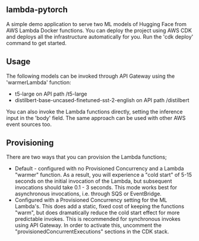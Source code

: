 lambda-pytorch
-------------- 

A simple demo application to serve two ML models of Hugging Face from AWS Lambda Docker functions. You can deploy the project using AWS CDK and deploys all the infrastructure automatically for you. Run the 'cdk deploy' command to get started.


Usage
-----

The following models can be invoked through API Gateway using the 'warmerLambda' function:

* t5-large on API path /t5-large
* distilbert-base-uncased-finetuned-sst-2-english on API path /distilbert

You can also invoke the Lambda functions directly, setting the inference input in the 'body' field. The same approach can be used with other AWS event sources too. 


Provisioning
------------

There are two ways that you can provision the Lambda functions;

* Default - configured with no Provisioned Concurrency and a Lambda "warmer" function. As a result, you will experience a "cold start" of 5-15 seconds on the initial invocation of the Lambda, but subsequent invocations should take 0.1 - 3 seconds. This mode works best for asynchronous invocations, i.e. through SQS or EventBridge. 
* Configured with a Provisioned Concurrency setting for the ML Lambda's. This does add a static, fixed cost of keeping the functions "warm", but does dramatically reduce the cold start effect for more predictable invokes. This is recommended for synchronous invokes using API Gateway. In order to activate this, uncomment the "provisionedConcurrentExecutions" sections in the CDK stack.  
